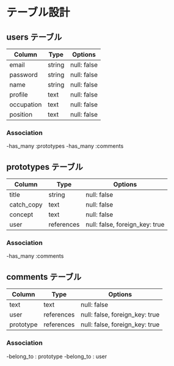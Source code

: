 # テーブル設計

## users テーブル

| Column    | Type       | Options                        |
| --------- | ---------- | ------------------------------ |
| email     | string     | null: false                    |
| password  | string     | null: false                    |
| name      | string     | null: false                    |
| profile   | text       | null: false                    |
| occupation| text       | null: false                    |
| position  | text       | null: false                    |

### Association
-has_many :prototypes
-has_many :comments


## prototypes テーブル

| Column    | Type       | Options                        |
| --------- | ---------- | ------------------------------ |
| title     | string     | null: false                    |
| catch_copy| text       | null: false                    |
| concept   | text       | null: false                    |
| user      | references | null: false, foreign_key: true |           

### Association
-has_many :comments

## comments テーブル 
| Column    | Type       | Options                        |
| --------- | ---------- | ------------------------------ |
| text      | text       | null: false                    |
| user      | references | null: false, foreign_key: true |
| prototype | references | null: false, foreign_key: true |


### Association
-belong_to : prototype
-belong_to : user